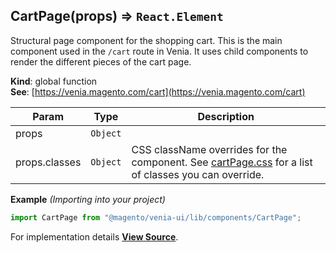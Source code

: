 <a name="CartPage"></a>

## CartPage(props) ⇒ `React.Element`

Structural page component for the shopping cart.
This is the main component used in the `/cart` route in Venia.
It uses child components to render the different pieces of the cart page.

**Kind**: global function  
**See**: [https://venia.magento.com/cart](https://venia.magento.com/cart)

| Param         | Type     | Description                                                                                                                                                                                                      |
| ------------- | -------- | ---------------------------------------------------------------------------------------------------------------------------------------------------------------------------------------------------------------- |
| props         | `Object` |                                                                                                                                                                                                                  |
| props.classes | `Object` | CSS className overrides for the component. See [cartPage.css](https://github.com/magento/pwa-studio/blob/develop/packages/venia-ui/lib/components/CartPage/cartPage.css) for a list of classes you can override. |

**Example** _(Importing into your project)_

```js
import CartPage from "@magento/venia-ui/lib/components/CartPage";
```

For implementation details [**View Source**](https://github.com/magento/pwa-studio/blob/develop/packages/venia-ui/lib/components/CartPage/cartPage.js).
